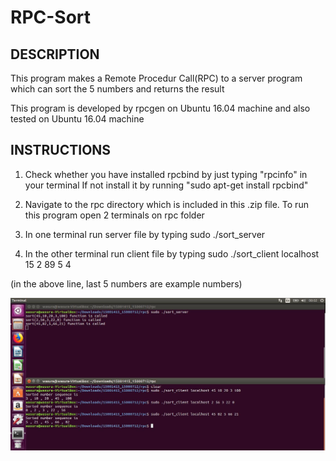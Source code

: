 # RPC-Sort
DESCRIPTION
------------
This program makes a Remote Procedur Call(RPC) to a server program which can sort the 5 numbers and returns the result

This program is developed by rpcgen on Ubuntu 16.04 machine and also tested on Ubuntu 16.04 machine


INSTRUCTIONS
-----------
1. Check whether you have installed rpcbind by just typing "rpcinfo" in your terminal
   If not install it by running "sudo apt-get install rpcbind"

2. Navigate to the rpc directory which is included in this .zip file.
   To run this program open 2 terminals on rpc folder

3. In one terminal run server file by typing 
	sudo ./sort_server

4. In the other terminal run client file by typing
	sudo ./sort_client localhost 15 2 89 5 4 

(in the above line, last 5 numbers are example numbers)

<img src="rpc_demo.jpg">
